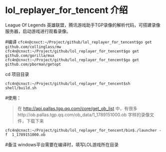 # lol_replayer_for_tencent 介绍
League Of Legends 英雄联盟，腾讯游戏助手TGP录像的解析代码，可搭建录像服务器，启动游戏进行观看录像。


#编译
``cfc4n@cnxct:~/Project/github/lol_replayer_for_tencent$go get github.com/collinglass/mw
cfc4n@cnxct:~/Project/github/lol_replayer_for_tencent$go get github.com/gorilla/mux
cfc4n@cnxct:~/Project/github/lol_replayer_for_tencent$go get github.com/pborman/getopt``

cd 项目目录

``cfc4n@cnxct:~/Project/github/lol_replayer_for_tencent$sh shell/build.sh``



#使用：
>在 http://api.pallas.tgp.qq.com/core/get_ob_list 中，有很多http://ob.pallas.tgp.qq.com/ob_data/1_1789151000.ob 字样的录像文件，下载下来

``cfc4n@cnxct:~/Project/github/lol_replayer_for_tencent/bin$./launcher -f  1_1789151000.ob``

#备注
windows平台需要在编译时，填写LOL游戏所在目录
